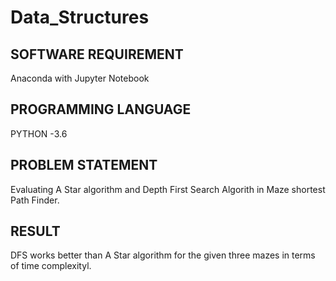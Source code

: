 # Data_Structures
## SOFTWARE REQUIREMENT

Anaconda with Jupyter Notebook

## PROGRAMMING LANGUAGE 

PYTHON -3.6

## PROBLEM STATEMENT

Evaluating A Star algorithm and Depth First Search Algorith in Maze shortest Path Finder.

## RESULT

DFS works better than A Star algorithm for the given three mazes in terms of time complexityl.

